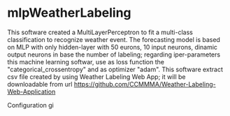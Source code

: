 # mlpWeatherLabeling

This software created a MultiLayerPerceptron to fit a multi-class classification to recognize weather event. The forecasting model is based on MLP with only hidden-layer with 50 eurons, 10 input neurons, dinamic output neurons in base the number of labeling; regarding iper-parameters this machine learning softwar, use as loss function the "categorical_crossentropy" and as optimizer "adam".
This software extract csv file created by using Weather Labeling Web App; it will be downloadable from url https://github.com/CCMMMA/Weather-Labeling-Web-Application

Configuration
gi
